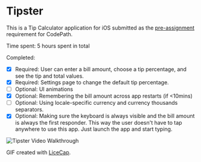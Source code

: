 # Tipster

This is a Tip Calculator application for iOS submitted as the [pre-assignment](https://gist.github.com/timothy1ee/7747214) requirement for CodePath.

Time spent: 5 hours spent in total

Completed:

- [x] Required: User can enter a bill amount, choose a tip percentage, and see the tip and total values.
- [x] Required: Settings page to change the default tip percentage.
- [ ] Optional: UI animations
- [x] Optional: Remembering the bill amount across app restarts (if <10mins)
- [ ] Optional: Using locale-specific currency and currency thousands separators.
- [x] Optional: Making sure the keyboard is always visible and the bill amount is always the first responder. This way the user doesn't have to tap anywhere to use this app. Just launch the app and start typing.

![Tipster Video Walkthrough](https://raw.githubusercontent.com/vooooo/tipster/master/tipster_demo.gif)

GIF created with [LiceCap](http://www.cockos.com/licecap/).

